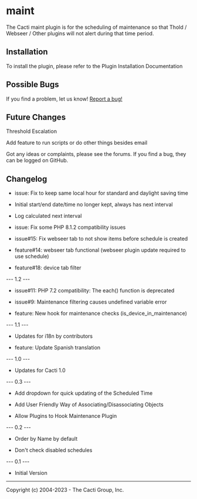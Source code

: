# maint

The Cacti maint plugin is for the scheduling of maintenance so that Thold /
Webseer / Other plugins will not alert during that time period.

## Installation

To install the plugin, please refer to the Plugin Installation Documentation

## Possible Bugs

If you find a problem, let us know! [Report a bug!](http://cacti.net/bugs.php)

## Future Changes

Threshold Escalation

Add feature to run scripts or do other things besides email

Got any ideas or complaints, please see the forums.  If you find a bug, they can
be logged on GitHub.

## Changelog

* issue: Fix to keep same local hour for standard and daylight saving time
*   Initial start/end date/time no longer kept, always has next interval
*   Log calculated next interval

* issue: Fix some PHP 8.1.2 compatibility issues

* issue#15: Fix webseer tab to not show items before schedule is created

* feature#14: webseer tab functional (webseer plugin update required to use
schedule)

* feature#18: device tab filter


--- 1.2 ---

* issue#11: PHP 7.2 compatibility: The each() function is deprecated

* issue#9: Maintenance filtering causes undefined variable error

* feature: New hook for maintenance checks (is_device_in_maintenance)


--- 1.1 ---

* Updates for i18n by contributors

* feature: Update Spanish translation


--- 1.0 ---

* Updates for Cacti 1.0


--- 0.3 ---

* Add dropdown for quick updating of the Scheduled Time

* Add User Friendly Way of Associating/Disassociating Objects

* Allow Plugins to Hook Maintenance Plugin


--- 0.2 ---

* Order by Name by default

* Don't check disabled schedules


--- 0.1 ---

* Initial Version

-----------------------------------------------
Copyright (c) 2004-2023 - The Cacti Group, Inc.
